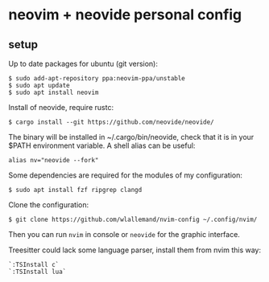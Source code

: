 # neovim + neovide personal config

## setup

Up to date packages for ubuntu (git version):

    $ sudo add-apt-repository ppa:neovim-ppa/unstable
    $ sudo apt update
    $ sudo apt install neovim

Install of neovide, require rustc:

    $ cargo install --git https://github.com/neovide/neovide/

The binary will be installed in ~/.cargo/bin/neovide, check that it is in your $PATH environment variable.
A shell alias can be useful:

    alias nv="neovide --fork"

Some dependencies are required for the modules of my configuration:

    $ sudo apt install fzf ripgrep clangd


Clone the configuration:

    $ git clone https://github.com/wlallemand/nvim-config ~/.config/nvim/


Then you can run `nvim` in console or `neovide` for the graphic interface.

Treesitter could lack some language parser, install them from nvim this way:

    `:TSInstall c`
    `:TSInstall lua`
